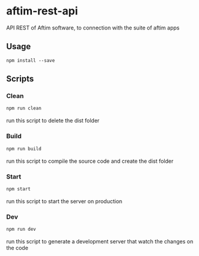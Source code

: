 # aftim-rest-api
API REST of Aftim software, to connection with the suite of aftim apps

## Usage

<code>npm install --save</code>

## Scripts

### Clean
<code>npm run clean</code> </br></br>
run this script to delete the dist folder

### Build
<code>npm run build</code> </br></br>
run this script to compile the source code and create the dist folder

### Start
<code>npm start</code>  </br></br>
run this script to start the server on production

### Dev
<code>npm run dev</code> </br></br>
run this script to generate a development server that watch the changes on the code
